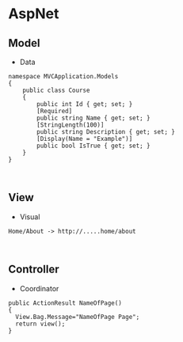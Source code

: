 # AspNet

## Model
- Data
```
namespace MVCApplication.Models
{
    public class Course
    {
        public int Id { get; set; }
        [Required]
        public string Name { get; set; }
        [StringLength(100)]
        public string Description { get; set; }
        [Display(Name = "Example")]
        public bool IsTrue { get; set; }
    }
}



```

## View
- Visual
```
Home/About -> http://.....home/about



```

## Controller
- Coordinator
```
public ActionResult NameOfPage()
{
  View.Bag.Message="NameOfPage Page";
  return view();
}



```
